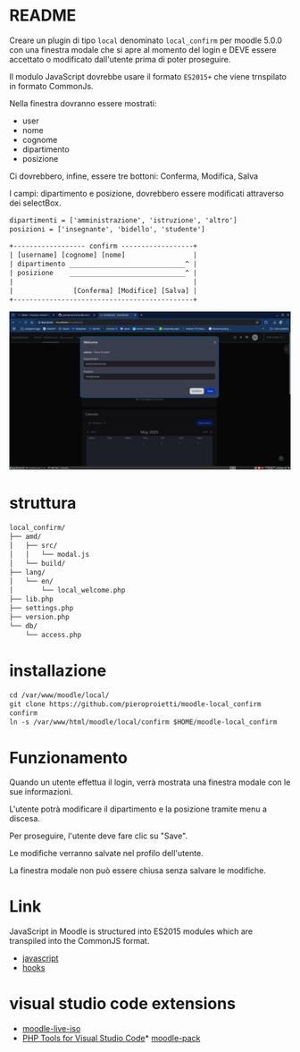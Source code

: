 # README

Creare un plugin di tipo `local` denominato `local_confirm` per moodle 5.0.0 con una finestra modale 
che si apre al momento del login e DEVE essere accettato o modificato dall'utente prima di poter 
proseguire.

Il modulo JavaScript dovrebbe usare il formato `ES2015+` che viene trnspilato in formato CommonJs.

Nella finestra dovranno essere mostrati:
* user
* nome
* cognome
* dipartimento
* posizione

Ci dovrebbero, infine, essere tre bottoni: Conferma, Modifica, Salva

I campi: dipartimento e posizione, dovrebbero essere modificati attraverso 
dei selectBox.


```
dipartimenti = ['amministrazione', 'istruzione', 'altro']
posizioni = ['insegnante', 'bidello', 'studente']
```

```
+------------------ confirm ------------------+
| [username] [cognome] [nome]                 |
| dipartimento _____________________________^ |
| posizione    _____________________________^ |
|                                             |
|               [Conferma] [Modifice] [Salva] |
+---------------------------------------------+
```

![](./img/local_confirm.png)

# struttura
```
local_confirm/
├── amd/
│   ├── src/
│   │   └── modal.js
│   └── build/
├── lang/
│   └── en/
│       └── local_welcome.php
├── lib.php
├── settings.php
├── version.php
└── db/
    └── access.php
```

# installazione

```
cd /var/www/moodle/local/
git clone https://github.com/pieroproietti/moodle-local_confirm confirm
ln -s /var/www/html/moodle/local/confirm $HOME/moodle-local_confirm
```
# Funzionamento

Quando un utente effettua il login, verrà mostrata una finestra modale con le sue informazioni.

L'utente potrà modificare il dipartimento e la posizione tramite menu a discesa.

Per proseguire, l'utente deve fare clic su "Save".

Le modifiche verranno salvate nel profilo dell'utente.

La finestra modale non può essere chiusa senza salvare le modifiche.

# Link
JavaScript in Moodle is structured into ES2015 modules which are transpiled into the CommonJS format.

* [javascript](https://moodledev.io/docs/5.0/guides/javascript)
* [hooks](https://moodledev.io/docs/4.4/apis/core/hooks)

# visual studio code extensions
* [moodle-live-iso](https://github.com/pieroproietti/moodle-iso-live)
* [PHP Tools for Visual Studio Code](https://www.devsense.com/en/features#vscode)* [moodle-pack](https://marketplace.visualstudio.com/items?itemName=imgildev.vscode-moodle-snippets)
